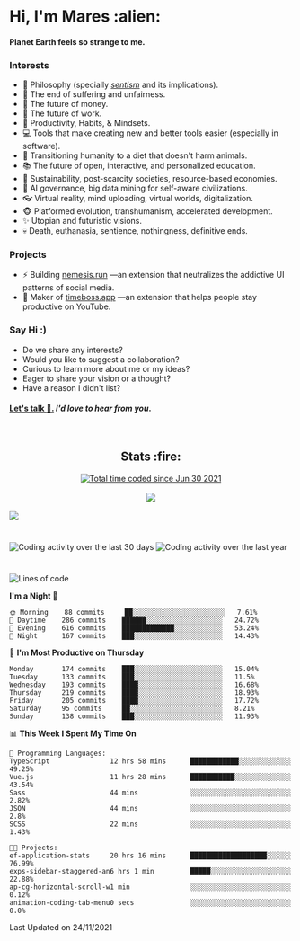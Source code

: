 <h1>Hi, I'm Mares :alien:</h1>

#### Planet Earth feels so strange to me.

### **Interests**

- 🌊 Philosophy (specially [_sentism_][sentismmedium] and its implications).
- 🎯 The end of suffering and unfairness.
- 💸 The future of money.
- 💼 The future of work.
- 🧠 Productivity, Habits, & Mindsets.
- 💻 Tools that make creating new and better tools easier (especially in software).
- 🥗 Transitioning humanity to a diet that doesn't harm animals.
- 📚 The future of open, interactive, and personalized education.
- 🌱 Sustainability, post-scarcity societies, resource-based economies.
- 🤖 AI governance, big data mining for self-aware civilizations.
- 👓 Virtual reality, mind uploading, virtual worlds, digitalization.
- 🐵 Platformed evolution, transhumanism, accelerated development.
- ✨ Utopian and futuristic visions.
- 💀 Death, euthanasia, sentience, nothingness, definitive ends.


### **Projects**

- ⚡ Building [nemesis.run](https://nemesis.run) —an extension that neutralizes the addictive UI patterns of social media.
- 💎 Maker of [timeboss.app](https://timeboss.app) —an extension that helps people stay productive on YouTube.


### **Say Hi :)**

- Do we share any interests?
- Would you like to suggest a collaboration?
- Curious to learn more about me or my ideas?
- Eager to share your vision or a thought?
- Have a reason I didn't list?

#### [Let's talk :wave:.](mailto:mareszhar@gmail.com) _I'd love to hear from you_.

[sentismmedium]: https://medium.com/@mareszhar/born-a-prisoner-a-reflection-about-life-its-struggles-and-a-plan-to-escape-d8566ce9b026

<br>

<h2 align="center">Stats :fire:</h2>

<div align="center">
  <a href="https://wakatime.com/@cfdc0e0d-4860-4b62-9ff0-cb659185525e">
    <img src="https://wakatime.com/badge/user/cfdc0e0d-4860-4b62-9ff0-cb659185525e.svg" alt="Total time coded since Jun 30 2021" />
  </a>
</div>

<br>

<div align="center">
  <img src="https://github-readme-streak-stats.herokuapp.com?user=mareszhar&theme=black-ice&hide_border=true&stroke=FFFFFF15&ring=DF8FFE&fire=DF8FFE&currStreakLabel=DF8FFE&background=1A232A&currStreakNum=86FFAB&dates=B1AAB3FF">
</div>

<!-- Add or remove this: &dates=B1AAB3FF at the end of the streak stats URL if they get bugged and aren't updating -->

<br>

<img src="https://activity-graph.herokuapp.com/graph?username=mareszhar&theme=nord&bg_color=00000000&color=979797&line=DF8FFE&point=00000000&area=true&hide_border=true">

<br>

<h1></h1>

<img src="https://wakatime.com/share/@mares/5df0ff02-9c79-41b4-b540-51dc9c65a57b.svg" alt="Coding activity over the last 30 days" />
<img src="https://wakatime.com/share/@mares/ea89ba71-f374-40af-930c-e0655909fe37.svg" alt="Coding activity over the last year" />

<h1></h1>

<!--START_SECTION:waka-->
![Lines of code](https://img.shields.io/badge/From%20Hello%20World%20I%27ve%20Written-168627%20lines%20of%20code-blue)

**I'm a Night 🦉** 

```text
🌞 Morning    88 commits     ██░░░░░░░░░░░░░░░░░░░░░░░   7.61% 
🌆 Daytime    286 commits    ██████░░░░░░░░░░░░░░░░░░░   24.72% 
🌃 Evening    616 commits    █████████████░░░░░░░░░░░░   53.24% 
🌙 Night      167 commits    ███░░░░░░░░░░░░░░░░░░░░░░   14.43%

```
📅 **I'm Most Productive on Thursday** 

```text
Monday       174 commits    ███░░░░░░░░░░░░░░░░░░░░░░   15.04% 
Tuesday      133 commits    ███░░░░░░░░░░░░░░░░░░░░░░   11.5% 
Wednesday    193 commits    ████░░░░░░░░░░░░░░░░░░░░░   16.68% 
Thursday     219 commits    ████░░░░░░░░░░░░░░░░░░░░░   18.93% 
Friday       205 commits    ████░░░░░░░░░░░░░░░░░░░░░   17.72% 
Saturday     95 commits     ██░░░░░░░░░░░░░░░░░░░░░░░   8.21% 
Sunday       138 commits    ███░░░░░░░░░░░░░░░░░░░░░░   11.93%

```


📊 **This Week I Spent My Time On** 

```text
💬 Programming Languages: 
TypeScript               12 hrs 58 mins      ████████████░░░░░░░░░░░░░   49.25% 
Vue.js                   11 hrs 28 mins      ███████████░░░░░░░░░░░░░░   43.54% 
Sass                     44 mins             ░░░░░░░░░░░░░░░░░░░░░░░░░   2.82% 
JSON                     44 mins             ░░░░░░░░░░░░░░░░░░░░░░░░░   2.8% 
SCSS                     22 mins             ░░░░░░░░░░░░░░░░░░░░░░░░░   1.43%

🐱‍💻 Projects: 
ef-application-stats     20 hrs 16 mins      ███████████████████░░░░░░   76.99% 
exps-sidebar-staggered-an6 hrs 1 min         █████░░░░░░░░░░░░░░░░░░░░   22.88% 
ap-cg-horizontal-scroll-w1 min               ░░░░░░░░░░░░░░░░░░░░░░░░░   0.12% 
animation-coding-tab-menu0 secs              ░░░░░░░░░░░░░░░░░░░░░░░░░   0.0%

```


 Last Updated on 24/11/2021
<!--END_SECTION:waka-->
